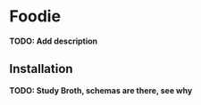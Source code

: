 # Foodie

**TODO: Add description**

## Installation

**TODO: Study Broth, schemas are there, see why**